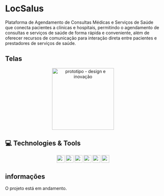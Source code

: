 # LocSalus
Plataforma de Agendamento de Consultas Médicas e Serviços de Saúde que conecta pacientes a clínicas e hospitais, permitindo o agendamento de consultas e serviços de saúde de forma rápida e conveniente, além de oferecer recursos de comunicação para interação direta entre pacientes e prestadores de serviços de saúde.

## Telas

<p align="center">
  <img src="https://github.com/54Brendon/LocSalus/assets/66092599/062133a6-d835-4b27-8b64-b5125a3c396b" width="200" alt="prototipo - design e inovação">
</p>

## 💻 Technologies & Tools

<p align="center">
  <img src="https://img.shields.io/badge/react%20-%2320232a.svg?&style=for-the-badge&logo=react&logoColor=%2361DAFB" height="25"/>
  <img src="https://img.shields.io/badge/-GitHub-181717?style=flat-square&logo=github" height="25"/>
  <img src="https://img.icons8.com/color/48/000000/sql.png" height="25"/>
  <img src="https://img.icons8.com/color/48/000000/canva.png" height="25"/>
  <img src="http://ullizee.files.wordpress.com/2013/01/scrum-org-logo-circles.png" height="25"/>
  <img src="https://img.icons8.com/color/48/000000/figma.png" height="25"/>
</p>

## informações
O projeto está em andamento.

